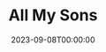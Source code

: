 ---
title: All My Sons
date: 2023-09-08T00:00:00
opening_date: 1969-02-21
closing_date: 1969-03-01
layout: productions
program:
Theatre: Theatre Jacksonville
Venue: Little Theatre
cast:
- Joe Keller: Norman Howard
- Kate Keller: Terry McIntire
- Chris Keller: Mashall Grauer
- Ann Deever: Diane Somerville
- George Deever: John Wolters
- Dr. Jim Bayliss: Herb Marks
- Sue Bayliss: Mary Coyle
- Frank Lubey: Rennie Jones
- Lydia Lubey: Harriet Miltenberg
- Bert: Eric Fielding
crew:
- Director: Robert Knowles
- Scenic Design: David Herwitz
- Stage Manager: Douglas Thomas
- Assistant Stage Manager: Wayne Wofford
- Lighting:
  - Hal Nearhoof
  - Jimmy Merrill
- Sound: Mike Fetters
- Properties:
  - Katie Raven
  - Lollie Raven
  - Suzanne Lanier
  - Norma Patrick
- Set Construction:
  - Ham Waddell
  - David Herwitz
  - Becky Williams
  - Aileen Davis
  - June Fletcher
  - Thomas Fletcher, Jr.
  - Margaret Winstead
  - Rennie Jones
  - Bob Hilgenberg
  - Mary Ellen Calhoun
  - Mike Fetters
  - Jimmy Merrill
  - James Raney
  - Nancy Gibson
  - Pam Marshall
  - Debbie Dunn
- Make-up: John Walker
- Publicity:
  - Rosa Harlan
  - L.A. Hanson
---